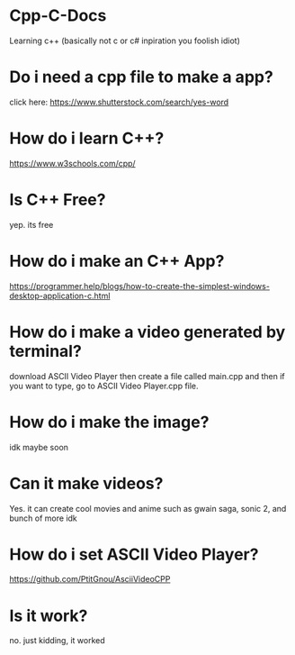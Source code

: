 # Cpp-C-Docs
Learning c++ (basically not c or c# inpiration you foolish idiot)
# Do i need a cpp file to make a app?
click here: https://www.shutterstock.com/search/yes-word
# How do i learn C++?
https://www.w3schools.com/cpp/
# Is C++ Free?
yep. its free
# How do i make an C++ App?
https://programmer.help/blogs/how-to-create-the-simplest-windows-desktop-application-c.html
# How do i make a video generated by terminal?
download ASCII Video Player 
then create a file called main.cpp and then if you want to type, go to ASCII Video Player.cpp file.
# How do i make the image?
idk maybe soon
# Can it make videos?
Yes. it can create cool movies and anime such as gwain saga, sonic 2, and bunch of more idk
# How do i set ASCII Video Player?
https://github.com/PtitGnou/AsciiVideoCPP
# Is it work?
no. just kidding, it worked
